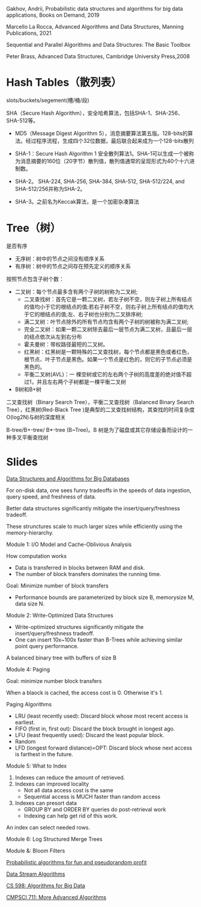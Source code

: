 Gakhov, Andrii, Probabilistic data structures and algorithms for big data applications, Books on Demand, 2019


Marcello La Rocca, Advanced Algorithms and Data Structures, Manning Publications, 2021

Sequential and Parallel Algorithms and Data Structures: The Basic Toolbox

Peter Brass, Advanced Data Structures, Cambridge University Press,2008


# Hash Tables（散列表）

slots/buckets/segement(槽/桶/段)


SHA（Secure Hash Algorithm），安全哈希算法，包括SHA-1、SHA-256、SHA-512等。

* MD5（Message Digest Algorithm 5），消息摘要算法第五版。128-bits的算法。经过程序流程，生成四个32位数据，最后联合起来成为一个128-bits散列

* SHA-1：Secure Hash Algorithm 1 安全散列算法1。SHA-1可以生成一个被称为消息摘要的160位（20字节）散列值，散列值通常的呈现形式为40个十六进制数。

* SHA-2。 SHA-224, SHA-256, SHA-384, SHA-512, SHA-512/224, and SHA-512/256并称为SHA-2。

* SHA-3。之前名为Keccak算法，是一个加密杂凑算法



# Tree（树）

是否有序
* 无序树：树中的节点之间没有顺序关系
* 有序树：树中的节点之间存在预先定义的顺序关系

按照节点包含子树个数：
* 二叉树：每个节点最多含有两个子树的树称为二叉树;
   * 二叉查找树：首先它是一颗二叉树，若左子树不空，则左子树上所有结点的值均小于它的根结点的值;若右子树不空，则右子树上所有结点的值均大于它的根结点的值;左、右子树也分别为二叉排序树;
   * 满二叉树：叶节点除外的所有节点均含有两个子树的树被称为满二叉树;
   * 完全二叉树：如果一颗二叉树除去最后一层节点为满二叉树，且最后一层的结点依次从左到右分布
   * 霍夫曼树：带权路径最短的二叉树。
   * 红黑树：红黑树是一颗特殊的二叉查找树，每个节点都是黑色或者红色，根节点、叶子节点是黑色。如果一个节点是红色的，则它的子节点必须是黑色的。
   * 平衡二叉树(AVL)：一 棵空树或它的左右两个子树的高度差的绝对值不超过1，并且左右两个子树都是一棵平衡二叉树
* B树和B+树


二叉查找树（Binary Search Tree），平衡二叉查找树（Balanced Binary Search Tree），红黑树(Red-Black Tree )是典型的二叉查找树结构，其查找的时间复杂度O(log2N)与树的深度相关

B-tree/B+-tree/ B*-tree (B~Tree)。B 树是为了磁盘或其它存储设备而设计的一种多叉平衡查找树



# Slides


[Data Structures and Algorithms for Big Databases](https://www.slideshare.net/omnidba/data-structures-and-algorithms-for-big-databases)

For on-disk data, one sees funny tradeoffs in the speeds of data ingestion, query speed, and freshness of data.

Better data structures significantly mitigate the insert/query/freshness tradeoff.

These strunctures scale to much larger sizes while efficiently using the memory-hierarchy.


Module 1: I/O Model and Cache-Oblivious Analysis

How computation works
* Data is transferred in blocks between RAM and disk.
* The number of block transfers dominates the running time.

Goal: Minimize number of block transfers
* Performance bounds are parameterized by block size B, memorysize M, data size N.

Module 2: Write-Optimized Data Structures

* Write-optimized structures significantly mitigate the insert/query/freshness tradeoff.
* One can insert 10x~100x faster than B-Trees while achieving similar point query performance.

A balanced binary tree with buffers of size B


Module 4: Paging

Goal: minimize number block transfers

When a blaock is cached, the access cost is 0. Otherwise it's 1.

Paging Algorithms
* LRU (least recently used): Discard block whose most recent access is earliest.
* FIFO (first in, first out): Discard the block brought in longest ago.
* LFU (least frequently used): Discard the least popular block.
* Random
* LFD (longest forward distance)=OPT: Discard block whose next access is farthest in the future.

Module 5: What to Index

1. Indexes can reduce the amount of retrieved.
2. Indexes can improved locality
   * Not all data access cost is the same
   * Sequential access is MUCH faster than random access
3. Indexes can presort data
   * GROUP BY and ORDER BY queries do post-retrieval work
   * Indexing can help get rid of this work.


An index can select needed rows.

Module 6: Log Structured Merge Trees


Module &: Bloom Filters

[Probabilistic algorithms for fun and pseudorandom profit](https://bravenewgeek.com/tag/count-min-sketch/)

[Data Stream Algorithms](http://keshavbashyal.github.io/blog/2015/12/19/data-stream-algorithms/)

[CS 598: Algorithms for Big Data](https://courses.engr.illinois.edu/cs598csc/fa2014/)

[CMPSCI 711: More Advanced Algorithms](https://people.cs.umass.edu/~mcgregor/courses/CS711S12/index.html)